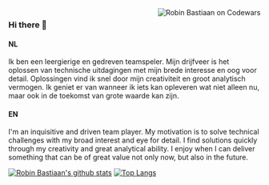 <img align="right" alt="Robin Bastiaan on Codewars" title="Robin Bastiaan on Codewars" src="https://www.codewars.com/users/RobinBastiaan/badges/large">

### Hi there 👋

#### NL
Ik ben een leergierige en gedreven teamspeler. Mijn drijfveer is het oplossen van technische uitdagingen met mijn brede interesse en oog voor detail. Oplossingen vind ik snel door mijn creativiteit en groot analytisch vermogen. Ik geniet er van wanneer ik iets kan opleveren wat niet alleen nu, maar ook in de toekomst van grote waarde kan zijn.
#### EN
I'm an inquisitive and driven team player. My motivation is to solve technical challenges with my broad interest and eye for detail. I find solutions quickly through my creativity and great analytical ability. I enjoy when I can deliver something that can be of great value not only now, but also in the future.

[![Robin Bastiaan's github stats](https://github-readme-stats.vercel.app/api?username=robinbastiaan&hide=contribs&count_private=true&show_icons=true)](https://github.com/anuraghazra/github-readme-stats)
[![Top Langs](https://github-readme-stats.vercel.app/api/top-langs/?username=robinbastiaan)](https://github.com/anuraghazra/github-readme-stats)

<!--
**RobinBastiaan/robinbastiaan** is a ✨ _special_ ✨ repository because its `README.md` (this file) appears on your GitHub profile.

Here are some ideas to get you started:

- 🔭 I’m currently working on ...
- 🌱 I’m currently learning ...
- 👯 I’m looking to collaborate on ...
- 🤔 I’m looking for help with ...
- 💬 Ask me about ...
- 📫 How to reach me: ...
- 😄 Pronouns: ...
- ⚡ Fun fact: ...
-->
